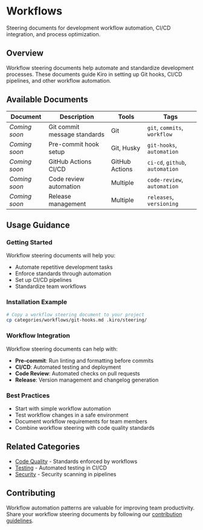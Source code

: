 # Workflows

Steering documents for development workflow automation, CI/CD integration, and process optimization.

## Overview

Workflow steering documents help automate and standardize development processes. These documents guide Kiro in setting up Git hooks, CI/CD pipelines, and other workflow automation.

## Available Documents

| Document | Description | Tools | Tags |
|----------|-------------|-------|------|
| *Coming soon* | Git commit message standards | Git | `git`, `commits`, `workflow` |
| *Coming soon* | Pre-commit hook setup | Git, Husky | `git-hooks`, `automation` |
| *Coming soon* | GitHub Actions CI/CD | GitHub Actions | `ci-cd`, `github`, `automation` |
| *Coming soon* | Code review automation | Multiple | `code-review`, `automation` |
| *Coming soon* | Release management | Multiple | `releases`, `versioning` |

## Usage Guidance

### Getting Started

Workflow steering documents will help you:

- Automate repetitive development tasks
- Enforce standards through automation
- Set up CI/CD pipelines
- Standardize team workflows

### Installation Example

```bash
# Copy a workflow steering document to your project
cp categories/workflows/git-hooks.md .kiro/steering/
```

### Workflow Integration

Workflow steering documents can help with:

- **Pre-commit**: Run linting and formatting before commits
- **CI/CD**: Automated testing and deployment
- **Code Review**: Automated checks on pull requests
- **Release**: Version management and changelog generation

### Best Practices

- Start with simple workflow automation
- Test workflow changes in a safe environment
- Document workflow requirements for team members
- Combine workflow steering with code quality standards

## Related Categories

- [Code Quality](../code-quality/) - Standards enforced by workflows
- [Testing](../testing/) - Automated testing in CI/CD
- [Security](../security/) - Security scanning in pipelines

## Contributing

Workflow automation patterns are valuable for improving team productivity. Share your workflow steering documents by following our [contribution guidelines](../../CONTRIBUTING.md).
